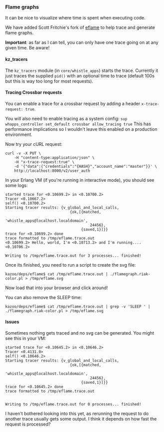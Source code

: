 ### Flame graphs

It can be nice to visualize where time is spent when executing code.

We have added Scott Fritchie's fork of [eflame](https://github.com/slfritchie/eflame) to help trace and generate flame graphs.

**Important**: as far as I can tell, you can only have one trace going on at any given time. Be aware!

#### kz_tracers

The `kz_tracers` module (in `core/whistle_apps`) starts the trace. Currently it just traces the supplied `pid()` with an optional time to trace (default 100s but this is way too long for most requests).

#### Tracing Crossbar requests

You can enable a trace for a crossbar request by adding a header `x-trace-request: true`.

You will also need to enable tracing as a system config: `sup whapps_controller set_default crossbar allow_tracing true` This has performance implications so I wouldn't leave this enabled on a production environment.

Now try your cURL request:

```shell
curl -v -X PUT \
    -H "content-type:application/json" \
    -H "x-trace-request:true" \
    -d '{"data":{"credentials":"{HASH}","account_name":"master"}}' \
    http://localhost:8000/v2/user_auth
```

In your Erlang VM (if you're running in interactive mode), you should see some logs:

```
started trace for <0.10699.2> in <0.10700.2>
Tracer <0.10667.2>
self() <0.10700.2>
Starting tracer results: {v_global_and_local_calls,
                             {ok,[{matched,
                                      'whistle_apps@localhost.localdomain',
                                      24456},
                                  {saved,1}]}}
trace for <0.10699.2> done
trace formatted to /tmp/eflame.trace.out
<0.10699.2> Hello, world, I'm <0.10713.2> and I'm running....
<0.10706.2>

Writing to /tmp/eflame.trace.out for 3 processes... finished!
```

Once its finished, you need to run a script to create the svg file:

```shell
kazoo/deps/eflame$ cat /tmp/eflame.trace.out | ./flamegraph.riak-color.pl > /tmp/eflame.svg
```

Now load that into your browser and click around!

You can also remove the SLEEP time:

```shell
kazoo/deps/eflame$ cat /tmp/eflame.trace.out | grep -v 'SLEEP ' | ./flamegraph.riak-color.pl > /tmp/eflame.svg
```

#### Issues

Sometimes nothing gets traced and no svg can be generated. You might see this in your VM:

```
started trace for <0.10645.2> in <0.10646.2>
Tracer <0.4131.0>
self() <0.10646.2>
Starting tracer results: {v_global_and_local_calls,
                             {ok,[{matched,
                                      'whistle_apps@localhost.localdomain',
                                      24456},
                                  {saved,1}]}}
trace for <0.10645.2> done
trace formatted to /tmp/eflame.trace.out


Writing to /tmp/eflame.trace.out for 0 processes... finished!
```

I haven't bothered looking into this yet, as rerunning the request to do another trace usually gets some output. I think it depends on how fast the request is processed?
